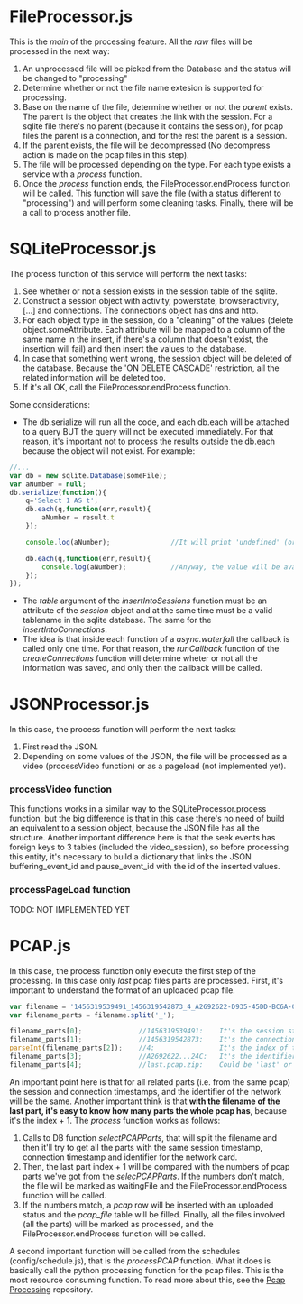 # FileProcessor.js

This is the *main* of the processing feature. All the _raw_ files will be processed in the next way:

1. An unprocessed file will be picked from the Database and the status will be changed to "processing"
2. Determine whether or not the file name extesion is supported for processing.
2. Base on the name of the file, determine whether or not the _parent_ exists. The parent is the object that creates the link with the session. For a sqlite file there's no parent (because it contains the session), for pcap files the parent is a connection, and for the rest the parent is a session.
3. If the parent exists, the file will be decompressed (No decompress action is made on the pcap files in this step).
4. The file will be processed depending on the type. For each type exists a service with a _process_ function.
5. Once the _process_ function ends, the FileProcessor.endProcess function will be called. This function will save the file (with a status different to "processing") and will perform some cleaning tasks. Finally, there will be a call to process another file.


# SQLiteProcessor.js

The process function of this service will perform the next tasks:

1. See whether or not a session exists in the session table of the sqlite.
2. Construct a session object with activity, powerstate, browseractivity, [...] and connections. The connections object has dns and http.
3. For each object type in the session, do a "cleaning" of the values (delete object.someAttribute. Each attribute will be mapped to a column of the same name in the insert, if there's a column that doesn't exist, the insertion will fail) and then insert the values to the database.
4. In case that something went wrong, the session object will be deleted of the database. Because the 'ON DELETE CASCADE' restriction, all the related information will be deleted too.
5. If it's all OK, call the FileProcessor.endProcess function.

Some considerations:

* The db.serialize will run all the code, and each db.each will be attached to a query BUT the query will not be executed immediately. For that reason, it's important not to process the results outside the db.each because the object will not exist. For example:
```javascript
//...
var db = new sqlite.Database(someFile);
var aNumber = null;
db.serialize(function(){
	q='Select 1 AS t';
	db.each(q,function(err,result){
		aNumber = result.t
	});

	console.log(aNumber); 				//It will print 'undefined' (or null, I'm not sure)

	db.each(q,function(err,result){
		console.log(aNumber);			//Anyway, the value will be available for the followings db.each. It will print '1'
	});
}); 
```

* The _table_ argument of the _insertIntoSessions_ function must be an attribute of the _session_ object and at the same time must be a valid tablename in the sqlite database. The same for the _insertIntoConnections_.
* The idea is that inside each function of a _async.waterfall_ the callback is called only one time. For that reason, the _runCallback_ function of the _createConnections_ function will determine wheter or not all the information was saved, and only then the callback will be called.



# JSONProcessor.js

In this case, the process function will perform the next tasks:

1. First read the JSON.
2. Depending on some values of the JSON, the file will be processed as a video (processVideo function) or as a pageload (not implemented yet).


### processVideo function

This functions works in a similar way to the SQLiteProcessor.process function, but the big difference is that in this case there's no need of build an equivalent to a session object, because the JSON file has all the structure. Another important difference here is that the seek events has foreign keys to 3 tables (included the video_session), so before processing this entity, it's necessary to build a dictionary that links the JSON buffering_event_id and pause_event_id with the id of the inserted values.


### processPageLoad function

TODO: NOT IMPLEMENTED YET 


# PCAP.js

In this case, the process function only execute the first step of the processing. In this case only _last_ pcap files parts are processed. First, it's important to understand the format of an uploaded pcap file. 

```javascript
var filename = '1456319539491_1456319542873_4_A2692622-D935-45DD-BC6A-0FEA4F88524C_last.pcap.zip';
var filename_parts = filename.split('_');

filename_parts[0];				//1456319539491:	It's the session start timestamp where the pcap was recorded
filename_parts[1];				//1456319542873:	It's the connection start timestamp where the pcap was recorded
parseInt(filename_parts[2]);	//4:				It's the index of the part starting from 0
filename_parts[3];				//A2692622...24C:	It's the identifier for the network card (Is like the mac)
filename_parts[4]; 				//last.pcap.zip:	Could be 'last' or 'part'.
```

An important point here is that for all related parts (i.e. from the same pcap) the session and connection timestamps, and the identifier of the network will be the same. Another important think is that **with the filename of the last part, it's easy to know how many parts the whole pcap has**, because it's the index + 1. The _process_ function works as follows:

1. Calls to DB function _selectPCAPParts_, that will split the filename and then it'll try to get all the parts with the same session timestamp, connection timestamp and identifier for the network card.
2. Then, the last part index + 1 will be compared with the numbers of pcap parts we've got from the _selecPCAPParts_. If the numbers don't match, the file will be marked as waitingFile and the FileProcessor.endProcess function will be called.
3. If the numbers match, a _pcap_ row will be inserted with an uploaded status and the _pcap\_file_ table will be filled. Finally, all the files involved (all the parts) will be marked as processed, and the FileProcessor.endProcess function will be called.

A second important function will be called from the schedules (config/schedule.js), that is the _processPCAP_ function. What it does is basically call the python processing function for the pcap files. This is the most resource consuming function. To read more about this, see the [Pcap Processing](https://github.com/julioadriazola/pcapProcessing) repository.